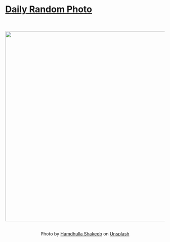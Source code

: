# [Daily Random Photo](https://www.dailyrandomphoto.com/)

<div align="center">
  <br>
  <br>
  <a href="https://www.dailyrandomphoto.com/p/2021/2021-12-28/"><img src="https://images.unsplash.com/photo-1630578967102-08b49636637b?crop=entropy&cs=tinysrgb&fit=max&fm=jpg&ixid=Mnw3NzUwOHwwfDF8cmFuZG9tfHx8fHx8fHx8MTY0MDY1MDgxNQ&ixlib=rb-1.2.1&q=80&w=1080" width="600px"></a>
  <br>
  <br>
  <p class="has-text-grey">Photo by <a href="https://unsplash.com/@handhey?utm_source=Daily%20Random%20Photo&amp;utm_medium=referral" target="_blank" rel="noopener noreferrer">Hamdhulla Shakeeb</a> on <a href="https://unsplash.com/photos/vMwFh44bOm4?utm_source=Daily%20Random%20Photo&amp;utm_medium=referral" target="_blank" rel="noopener noreferrer">Unsplash</a></p>
</div>
